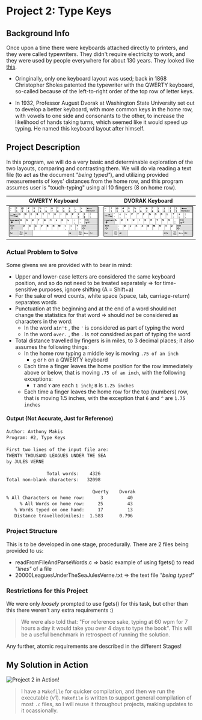 # Project 2: Type Keys

## Background Info

Once upon a time there were keyboards attached directly to printers, and they were called typewriters. They didn't require electricity to work, and they were used by people everywhere for about 130 years. They looked like [this](https://en.wikipedia.org/wiki/Typewriter).

- Oringinally, only one keyboard layout was used; back in 1868 Christopher Sholes patented the typewriter with the QWERTY keyboard, so-called because of the left-to-right order of the top row of letter keys.

- In 1932, Professor August Dvorak at Washington State University set out to develop a better keyboard, with more common keys in the home row, with vowels to one side and consonants to the other, to increase the likelihood of hands taking turns, which seemed like it would speed up typing. He named this keyboard layout after himself.

## Project Description

In this program, we will do a very basic and determinable exploration of the two layouts, comparing and contrasting them. We will do via reading a text file (to act as the document _"being typed"_), and utilizing provided measurements of keys' distances from the home row, and this program assumes user is "touch-typing" using all 10 fingers (8 on home row).

QWERTY Keyboard                |  DVORAK Keyboard
:-----------------------------:|:-----------------------------:
![](img/qwertyKeyboard.png)    |  ![](img/dvorakKeyboard.png)

### Actual Problem to Solve

Some givens we are provided with to bear in mind:

- Upper and lower-case letters are considered the same keyboard position, and so do not need to be treated separately => for time-sensitive purposes, ignore shifting (A = Shift+a)
- For the sake of word counts, white space (space, tab, carriage-return) separates words
- Punctuation at the beginning and at the end of a word should not change the statistics for that word => should _*not*_ be considered as characters in the word:
  - In the word `ain't` , the `'` is considered as part of typing the word
  - In the word `over.` , the `.` is _not_ considred as part of typing the word
- Total distance travelled by fingers is in miles, to 3 decimal places; it also assumes the following things:
  - In the home row typing a middle key is moving `.75 of an inch`
    - `g` or `h` on a QWERTY keyboard
  - Each time a finger leaves the home position for the row immediately above or below, that is moving `.75 of an inch`, with the following exceptions:
    - `T` and `Y` are each `1 inch`;  `B` is `1.25 inches`
  - Each time a finger leaves the home row for the top (numbers) row, that is moving 1.5 inches, with the exception that `6` and `^` are `1.75 inches`

#### Output (Not Accurate, Just for Reference)

```Output
Author: Anthony Makis
Program: #2, Type Keys

First two lines of the input file are:
TWENTY THOUSAND LEAGUES UNDER THE SEA
by JULES VERNE

               Total words:    4326
Total non-blank characters:   32098

                                Qwerty    Dvorak
% All Characters on home row:      3         40
     % All Words on home row:     25         43  
   % Words typed on one hand:     17         13
   Distance travelled(miles):  1.583      0.796
```

### Project Structure

This is to be developed in one stage, procedurally. There are 2 files being provided to us:

- readFromFileAndParseWords.c => basic example of using fgets() to read _"lines"_ of a file
- 20000LeaguesUnderTheSeaJulesVerne.txt => the text file _"being typed"_

### Restrictions for this Project

We were only _*loosely*_ prompted to use fgets() for this task, but other than this there weren't any extra requirements :)

>We were also told that: "For reference sake, typing at 60 wpm for 7 hours a day it would take you over 4 days to type the book". This will be a useful benchmark in retrospect of running the solution.

Any further, atomic requirements are described in the different Stages!

## My Solution in Action

![Project 2 in Action!](./running.gif)

> I have a `Makefile` for quicker compilation, and then we run the executable (v1). `Makefile` is written to support general compilation of most `.c` files, so I will reuse it throughout projects, making updates to it ocassionally.
